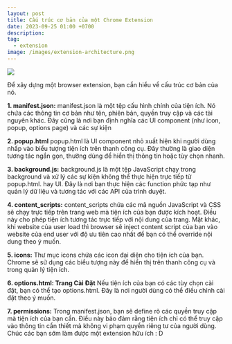```yaml
---
layout: post
title: Cấu trúc cơ bản của một Chrome Extension
date: 2023-09-25 01:00 +0700
description:
tag:
  - extension
image: /images/extension-architecture.png
---
```


![](https://wd.imgix.net/image/BrQidfK9jaQyIHwdw91aVpkPiib2/CNDAVsTnJeSskIXVnSQV.png?auto=format)

Để xây dựng một browser extension, bạn cần hiểu về cấu trúc cơ bản của nó.

**1. manifest.json:**
manifest.json là một tệp cấu hình chính của tiện ích. Nó chứa các thông tin cơ bản như tên, phiên bản, quyền truy cập và các tài nguyên khác. Đây cũng là nơi bạn định nghĩa các UI component (như icon, popup, options page) và các sự kiện

**2. popup.html**
popup.html là UI component nhỏ xuất hiện khi người dùng nhấp vào biểu tượng tiện ích trên thanh công cụ. Đây thường là giao diện tương tác ngắn gọn, thường dùng để hiển thị thông tin hoặc tùy chọn nhanh.

**3. background.js:**
background.js là một tệp JavaScript chạy trong background và xử lý các sự kiện không thể thực hiện trực tiếp từ popup.html. hay UI. Đây là nơi bạn thực hiện các function phức tạp như quản lý dữ liệu và tương tác với các API của trình duyệt.

**4. content_scripts:**
content_scripts chứa các mã nguồn JavaScript và CSS sẽ chạy trực tiếp trên trang web mà tiện ích của bạn được kích hoạt. Điều này cho phép tiện ích tương tác trực tiếp với nội dung của trang. Mặt khác, khi website của user load thì browser sẽ inject content script của bạn vào website của end user với độ ưu tiên cao nhất để bạn có thể override nội dung theo ý muốn.

**5. icons:**
Thư mục icons chứa các icon đại diện cho tiện ích của bạn. Chrome sẽ sử dụng các biểu tượng này để hiển thị trên thanh công cụ và trong quản lý tiện ích.

**6. options.html: Trang Cài Đặt**
Nếu tiện ích của bạn có các tùy chọn cài đặt, bạn có thể tạo options.html. Đây là nơi người dùng có thể điều chỉnh cài đặt theo ý muốn.

**7. permissions:**
Trong manifest.json, bạn sẽ define rõ các quyền truy cập mà tiện ích của bạn cần. Điều này bảo đảm rằng tiện ích chỉ có thể truy cập vào thông tin cần thiết mà không vi phạm quyền riêng tư của người dùng.
Chúc các bạn sớm làm được một extension hữu ích : D

